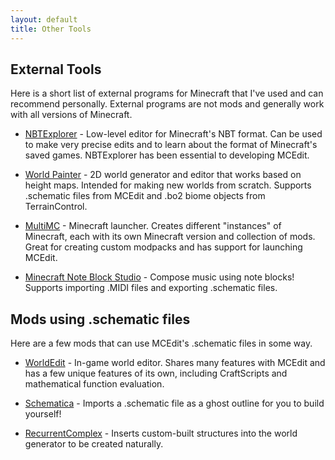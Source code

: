 ```yaml
---
layout: default
title: Other Tools
---
```


##  External Tools

Here is a short list of external programs for Minecraft that I've used and can recommend personally. External programs are not mods and generally work with all versions of Minecraft.

* [NBTExplorer](http://www.minecraftforum.net/forums/mapping-and-modding/minecraft-tools/1262665-nbtexplorer-nbt-editor-for-windows-and-mac) - Low-level editor for Minecraft's NBT format. Can be used to make very precise edits and to learn about the format of Minecraft's saved games. NBTExplorer has been essential to developing MCEdit.

* [World Painter](http://www.minecraftforum.net/forums/mapping-and-modding/minecraft-tools/1261257-worldpainter-v1-10-6-graphical-interactive-map) - 2D world generator and editor that works based on height maps. Intended for making new worlds from scratch. Supports .schematic files from MCEdit and .bo2 biome objects from TerrainControl.

* [MultiMC](http://multimc.org/) - Minecraft launcher. Creates different "instances" of Minecraft, each with its own Minecraft version and collection of mods. Great for creating custom modpacks and has support for launching MCEdit.

* [Minecraft Note Block Studio](http://www.minecraftforum.net/forums/mapping-and-modding/minecraft-tools/1260747-minecraft-note-block-studio-300-000-downloads) - Compose music using note blocks! Supports importing .MIDI files and exporting .schematic files.
 
##  Mods using .schematic files

Here are a few mods that can use MCEdit's .schematic files in some way.

* [WorldEdit](http://www.enginehub.org/worldedit) - In-game world editor. Shares many features with MCEdit and has a few unique features of its own, including CraftScripts and mathematical function evaluation.

* [Schematica](http://www.minecraftforum.net/forums/mapping-and-modding/minecraft-mods/1285818-schematica) - Imports a .schematic file as a ghost outline for you to build yourself!

* [RecurrentComplex](http://minecraft.curseforge.com/mc-mods/223150-recurrent-complex) - Inserts custom-built structures into the world generator to be created naturally. 





